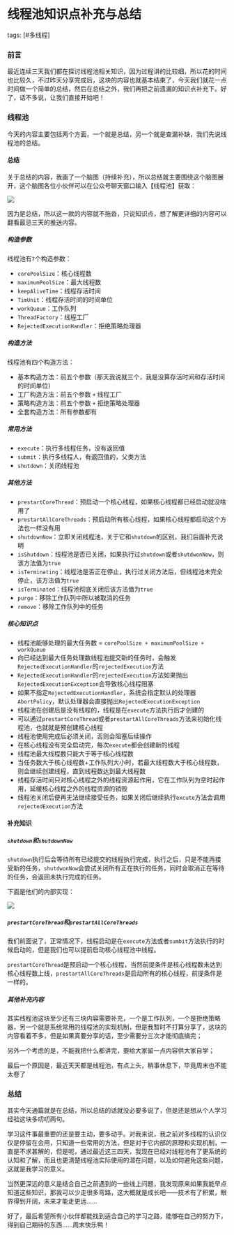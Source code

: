 # 线程池知识点补充与总结
tags: [#多线程]

### 前言

最近连续三天我们都在探讨线程池相关知识，因为过程讲的比较细，所以花的时间也比较久，不过昨天分享完成后，这块的内容也就基本结束了，今天我们就花一点时间做一个简单的总结，然后在总结之外，我们再把之前遗漏的知识点补充下。好了，话不多说，让我们直接开始吧！

### 线程池

今天的内容主要包括两个方面，一个就是总结，另一个就是查漏补缺，我们先说线程池的总结。

#### 总结

关于总结的内容，我画了一个脑图（持续补充），所以总结就主要围绕这个脑图展开，这个脑图各位小伙伴可以在公众号聊天窗口输入【线程池】获取：

![](
https://syske-pic-bed.oss-cn-hangzhou.aliyuncs.com/imgs/20210717151329.png)

因为是总结，所以这一款的内容就不拖沓，只说知识点，想了解更详细的内容可以翻看最忌三天的推送内容。

##### 构造参数

线程池有`7`个构造参数：

- `corePoolSize`：核心线程数
- `maximumPoolSize`：最大线程数
- `keepAliveTime`：线程存活时间
- `TimUnit`：线程存活时间的时间单位
- `workQueue`：工作队列
- `ThreadFactory`：线程工厂
- `RejectedExecutionHandler`：拒绝策略处理器

##### 构造方法

线程池有四个构造方法：

- 基本构造方法：前五个参数（那天我说就三个，我是没算存活时间和存活时间的时间单位）
- 工厂构造方法：前五个参数 `+` 线程工厂
- 策略构造方法：前五个参数 `+` 拒绝策略处理器
- 全套构造方法：所有参数都有

##### 常用方法

- `execute`：执行多线程任务，没有返回值
- `submit`：执行多线程人，有返回值的，父类方法
- `shutdown`：关闭线程池

##### 其他方法

- `prestartCoreThread`：预启动一个核心线程，如果核心线程都已经启动就没啥用了
- `prestartAllCoreThreads`：预启动所有核心线程，如果核心线程都启动这个方法也一样没有用
- `shutdownNow`：立即关闭线程池，关于它和`shutdown`的区别，我们后面补充说明
- `isShutdown`：线程池是否已关闭，如果执行过`shutdown`或者`shutdwonNow`，则该方法值为`true`
- `isTerminating`：线程池是否正在停止，执行过关闭方法后，但线程池未完全停止，该方法值为`true`
- `isTerminated`：线程池彻底关闭后该方法值为`true`
- `purge`：移除工作队列中所以被取消的任务
- `remove`：移除工作队列中的任务

##### 核心知识点

- 线程池能够处理的最大任务数 = `corePoolSize + maximumPoolSize + workQueue`
- 向已经达到最大任务处理数线程池提交新的任务时，会触发`RejectedExecutionHandler`的`rejectedExecution`方法
- `RejectedExecutionHandler`的`rejectedExecution`方法如果抛出`RejectedExecutionException`会导致核心线程阻塞
- 如果不指定`RejectedExecutionHandler`，系统会指定默认的处理器`AbortPolicy`，默认处理器会直接抛出`RejectedExecutionException`
- 线程池在创建后是没有线程的，线程是在`execute`方法执行后才创建的
- 可以通过`prestartCoreThread`或者`prestartAllCoreThreads`方法来初始化线程池，也就就是预创建核心线程
- 线程池使用完成后必须关闭，否则会阻塞后续操作
- 在核心线程没有完全启动完，每次`execute`都会创建新的线程
- 线程池最大线程数只能大于等于核心线程数
- 当任务数大于核心线程数+工作队列大小时，若最大线程数大于核心线程数，则会继续创建线程，直到线程数达到最大线程数
- 线程存活时间只对核心线程之外的线程资源起作用，它在工作队列为空时起作用，延缓核心线程之外的线程资源的销毁
- 线程池关闭后便再无法继续接受任务，如果关闭后继续执行`excute`方法会调用`rejectedExecution`方法

#### 补充知识

##### `shutdown`和`shutdownNow`

`shutdown`执行后会等待所有已经提交的线程执行完成，执行之后，只是不能再接受新的任务，`shutdwonNow`会尝试关闭所有正在执行的任务，同时会取消正在等待的任务，会返回未执行完成的任务。

下面是他们的内部实现：

![](
https://syske-pic-bed.oss-cn-hangzhou.aliyuncs.com/imgs/Snipaste_2021-07-17_15-50-22.png)

##### `prestartCoreThread`和`prestartAllCoreThreads`

我们前面说了，正常情况下，线程启动是在`execute`方法或者`sumbit`方法执行的时候启动的，但是我们也可以提前启动核心线程池中线程。

`prestartCoreThread`是预启动一个核心线程，当然前提条件是核心线程数未达到核心线程数上线，`prestartAllCoreThreads`是启动所有的核心线程，前提条件是一样的。

##### 其他补充内容

其实线程池这块至少还有三块内容需要补充，一个是工作队列，一个是拒绝策略器，另一个就是系统常用的线程池的实现机制，但是我暂时不打算分享了，这块的内容看着不多，但是如果真要分享的话，至少需要分三次才能彻底搞完；

另外一个考虑的是，不能我把什么都讲完，要给大家留一点内容供大家自学；

最后一个原因是，最近天天都是线程池，有点上头，稍事休息下，毕竟周末也不能太卷了

### 总结

其实今天通篇就是在总结，所以总结的话就没必要多说了，但是还是想从个人学习经验这块多叨叨两句。

学习这件事最重要的还是要主动，要多动手。对我来说，我之前对多线程的认识仅仅是停留在会用，只知道一些常用的方法，但是对于它内部的原理和实现机制，一直是不求甚解的，但是呢，通过最近这三四天，我现在已经对线程池有了更系统的认知和了解，而且也更清楚线程池实际使用的潜在问题，以及如何避免这些问题，这就是我学习的意义。

当然更深远的意义是结合自己之前遇到的一些线上问题，我发现原来如果我能早点知道这些知识，那我可以少走很多弯路，这大概就是成长吧——技术有了积累，眼界得到开阔，未来才能走更远……

好了，最后希望所有小伙伴都能找到适合自己的学习之路，能够在自己的努力下，得到自己期待的东西……周末快乐鸭！